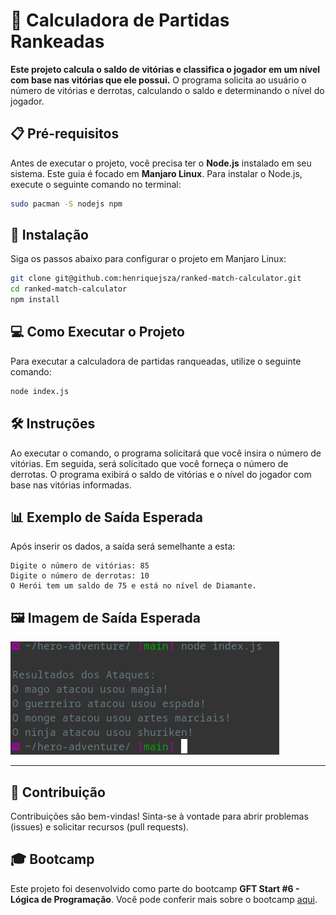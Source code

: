 # 🌟 Calculadora de Partidas Rankeadas

**Este projeto calcula o saldo de vitórias e classifica o jogador em um nível com base nas vitórias que ele possui.** O programa solicita ao usuário o número de vitórias e derrotas, calculando o saldo e determinando o nível do jogador.

## 📋 Pré-requisitos

Antes de executar o projeto, você precisa ter o **Node.js** instalado em seu sistema. Este guia é focado em **Manjaro Linux**. Para instalar o Node.js, execute o seguinte comando no terminal:

```bash
sudo pacman -S nodejs npm
```

## 🚀 Instalação

Siga os passos abaixo para configurar o projeto em Manjaro Linux:

```bash
git clone git@github.com:henriquejsza/ranked-match-calculator.git
cd ranked-match-calculator
npm install
```

## 💻 Como Executar o Projeto

Para executar a calculadora de partidas ranqueadas, utilize o seguinte comando:

```bash
node index.js
```

## 🛠️ Instruções

Ao executar o comando, o programa solicitará que você insira o número de vitórias. Em seguida, será solicitado que você forneça o número de derrotas. O programa exibirá o saldo de vitórias e o nível do jogador com base nas vitórias informadas.

## 📊 Exemplo de Saída Esperada

Após inserir os dados, a saída será semelhante a esta:

```plaintext
Digite o número de vitórias: 85
Digite o número de derrotas: 10
O Herói tem um saldo de 75 e está no nível de Diamante.
```

## 🖼️ Imagem de Saída Esperada

![Saída Esperada](saida/saida-esperada.png)

---


## 🤝 Contribuição

Contribuições são bem-vindas! Sinta-se à vontade para abrir problemas (issues) e solicitar recursos (pull requests).

## 🎓 Bootcamp

Este projeto foi desenvolvido como parte do bootcamp **GFT Start #6 - Lógica de Programação**. Você pode conferir mais sobre o bootcamp [aqui](https://www.dio.me/bootcamp/gft-start-logica-de-programacao).
